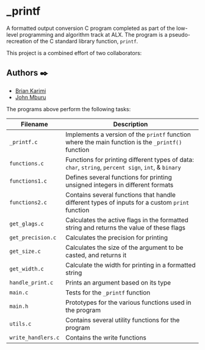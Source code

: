 # _printf

A formatted output conversion C program completed as part of the low-level
programming and algorithm track at ALX. The program is a pseudo-
recreation of the C standard library function, `printf`.

This project is a combined effort of two collaborators:

## Authors :black_nib:

* <a href="https://github.com/Brianm011"> Brian Karimi </a>
* <a href="https://github.com/mburuxx"> John Mburu </a>

The programs above perform the following tasks:

| Filename | Description |
| -------- | ----------- |
| `_printf.c` | Implements a version of the `printf` function where the main function is the `_printf()` function |
| `functions.c` | Functions for printing different types of data: `char`, `string`, `percent sign`, `int`, & `binary` |
| `functions1.c` | Defines several functions for printing unsigned integers in different formats | 
| `functions2.c` | Contains several functions that handle different types of inputs for a custom `print` function |
| `get_glags.c` | Calculates the active flags in the formatted string and returns the value of these flags |
| `get_precision.c` | Calculates the precision for printing |
| `get_size.c` | Calculates the size of the argument to be casted, and returns it |
| `get_width.c` | Calculate the width for printing in a formatted string |
| `handle_print.c` | Prints an argument based on its type |
| `main.c` | Tests for the `_printf` function |
| `main.h` | Prototypes for the various functions used in the program |
| `utils.c` | Contains several utility functions for the program |
| `write_handlers.c` | Contains the write functions |
